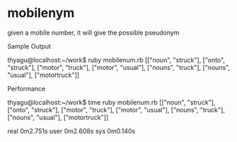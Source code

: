 # mobilenym
given a mobile number, it will give the possible pseudonym

Sample Output

thyagu@localhost:~/work$ ruby mobilenum.rb 
[["noun", "struck"],
 ["onto", "struck"],
 ["motor", "truck"],
 ["motor", "usual"],
 ["nouns", "truck"],
 ["nouns", "usual"],
 ["motortruck"]]


Performance

thyagu@localhost:~/work$ time ruby  mobilenum.rb 
[["noun", "struck"],
 ["onto", "struck"],
 ["motor", "truck"],
 ["motor", "usual"],
 ["nouns", "truck"],
 ["nouns", "usual"],
 ["motortruck"]]

real	0m2.751s
user	0m2.608s
sys	0m0.140s




